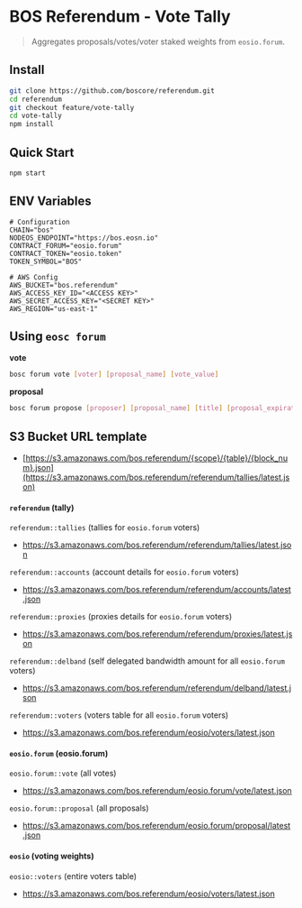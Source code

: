 # BOS Referendum - Vote Tally

> Aggregates proposals/votes/voter staked weights from `eosio.forum`.

## Install

```bash
git clone https://github.com/boscore/referendum.git
cd referendum
git checkout feature/vote-tally
cd vote-tally
npm install
```

## Quick Start

```bash
npm start
```

## ENV Variables

```env
# Configuration
CHAIN="bos"
NODEOS_ENDPOINT="https://bos.eosn.io"
CONTRACT_FORUM="eosio.forum"
CONTRACT_TOKEN="eosio.token"
TOKEN_SYMBOL="BOS"

# AWS Config
AWS_BUCKET="bos.referendum"
AWS_ACCESS_KEY_ID="<ACCESS KEY>"
AWS_SECRET_ACCESS_KEY="<SECRET KEY>"
AWS_REGION="us-east-1"
```

## Using `eosc forum`

**vote**

```bash
bosc forum vote [voter] [proposal_name] [vote_value]
```

**proposal**

```bash
bosc forum propose [proposer] [proposal_name] [title] [proposal_expiration_date]
```

## S3 Bucket URL template

- [https://s3.amazonaws.com/bos.referendum/{scope}/{table}/{block_num}.json](https://s3.amazonaws.com/bos.referendum/referendum/tallies/latest.json)

#### `referendum` (tally)

`referendum::tallies` (tallies for `eosio.forum` voters)

- https://s3.amazonaws.com/bos.referendum/referendum/tallies/latest.json

`referendum::accounts` (account details for `eosio.forum` voters)

- https://s3.amazonaws.com/bos.referendum/referendum/accounts/latest.json

`referendum::proxies` (proxies details for `eosio.forum` voters)

- https://s3.amazonaws.com/bos.referendum/referendum/proxies/latest.json

`referendum::delband` (self delegated bandwidth amount for all `eosio.forum` voters)

- https://s3.amazonaws.com/bos.referendum/referendum/delband/latest.json

`referendum::voters` (voters table for all `eosio.forum` voters)

- https://s3.amazonaws.com/bos.referendum/eosio/voters/latest.json

#### `eosio.forum` (eosio.forum)

`eosio.forum::vote` (all votes)

- https://s3.amazonaws.com/bos.referendum/eosio.forum/vote/latest.json

`eosio.forum::proposal` (all proposals)

- https://s3.amazonaws.com/bos.referendum/eosio.forum/proposal/latest.json

#### `eosio` (voting weights)

`eosio::voters` (entire voters table)

- https://s3.amazonaws.com/bos.referendum/eosio/voters/latest.json
